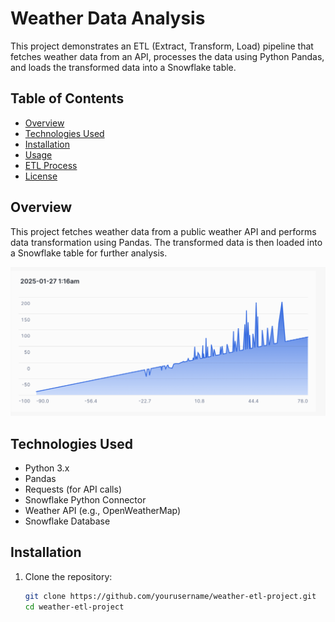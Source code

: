 # Weather Data Analysis 

This project demonstrates an ETL (Extract, Transform, Load) pipeline that fetches weather data from an API, processes the data using Python Pandas, and loads the transformed data into a Snowflake table.

## Table of Contents
- [Overview](#overview)
- [Technologies Used](#technologies-used)
- [Installation](#installation)
- [Usage](#usage)
- [ETL Process](#etl-process)
- [License](#license)

## Overview
This project fetches weather data from a public weather API and performs data transformation using Pandas. The transformed data is then loaded into a Snowflake table for further analysis.

![Insertion Stats](https://github.com/Usama00004/Weather-Data-Analysis/blob/main/images/Image_2.png)  

## Technologies Used
- Python 3.x
- Pandas
- Requests (for API calls)
- Snowflake Python Connector
- Weather API (e.g., OpenWeatherMap)
- Snowflake Database

## Installation

1. Clone the repository:
   ```bash
   git clone https://github.com/yourusername/weather-etl-project.git
   cd weather-etl-project
